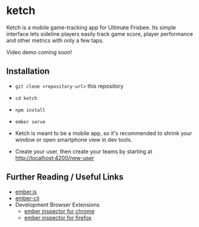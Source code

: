 # ketch

Ketch is a mobile game-tracking app for Ultimate Frisbee. Its simple interface lets sideline players easily track game score, player performance and other metrics with only a few taps.

Video demo coming soon!

## Installation

* `git clone <repository-url>` this repository
* `cd ketch`
* `npm install`
* `ember serve`

* Ketch is meant to be a mobile app, so it's recommended to shrink your window or open smartphone view in dev tools.
* Create your user, then create your teams by starting at [http://localhost:4200/new-user](http://localhost:4200/new-user)

## Further Reading / Useful Links

* [ember.js](https://emberjs.com/)
* [ember-cli](https://ember-cli.com/)
* Development Browser Extensions
  * [ember inspector for chrome](https://chrome.google.com/webstore/detail/ember-inspector/bmdblncegkenkacieihfhpjfppoconhi)
  * [ember inspector for firefox](https://addons.mozilla.org/en-US/firefox/addon/ember-inspector/)
